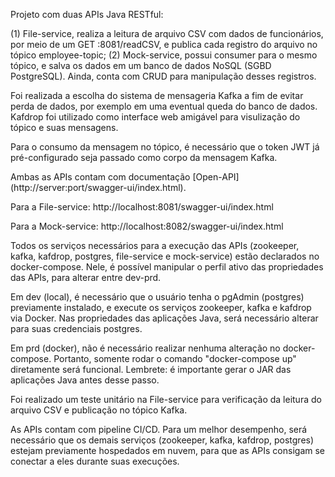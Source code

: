 Projeto com duas APIs Java RESTful:

(1) File-service, realiza a leitura de arquivo CSV com dados de funcionários, por meio de um GET :8081/readCSV, e publica cada registro do arquivo no tópico employee-topic;
(2) Mock-service, possui consumer para o mesmo tópico, e salva os dados em um banco de dados NoSQL (SGBD PostgreSQL). Ainda, conta com CRUD para manipulação desses registros.

Foi realizada a escolha do sistema de mensageria Kafka a fim de evitar perda de dados, por exemplo em uma eventual queda do banco de dados. 
Kafdrop foi utilizado como interface web amigável para visulização do tópico e suas mensagens.

Para o consumo da mensagem no tópico, é necessário que o token JWT já pré-configurado seja passado como corpo da mensagem Kafka. 

Ambas as APIs contam com documentação [Open-API] (http://server:port/swagger-ui/index.html). 

Para a File-service: http://localhost:8081/swagger-ui/index.html

Para a Mock-service: http://localhost:8082/swagger-ui/index.html

Todos os serviços necessários para a execução das APIs (zookeeper, kafka, kafdrop, postgres, file-service e mock-service) 
estão declarados no docker-compose. Nele, é possível manipular o perfil ativo das propriedades das APIs, para alterar entre dev-prd.

Em dev (local), é necessário que o usuário tenha o pgAdmin (postgres) previamente instalado, e execute os serviços zookeeper, kafka e kafdrop via Docker.
Nas propriedades das aplicações Java, será necessário alterar para suas credenciais postgres. 

Em prd (docker), não é necessário realizar nenhuma alteração no docker-compose. Portanto, somente rodar o comando "docker-compose up" diretamente será funcional. Lembrete: é importante gerar o JAR das aplicações Java antes desse passo. 

Foi realizado um teste unitário na File-service para verificação da leitura do arquivo CSV e publicação no tópico Kafka.

As APIs contam com pipeline CI/CD. Para um melhor desempenho, será necessário que os demais serviços (zookeeper, kafka, kafdrop, postgres) estejam previamente hospedados em nuvem, para que as APIs consigam se conectar a eles durante suas execuções. 
